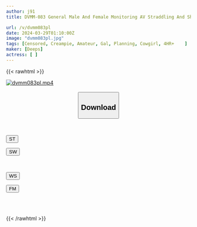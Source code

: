 ```yaml
---
author: j91
title: DVMM-083 General Male And Female Monitoring AV Straddling And Shaking Their Hips! ! A Super Cute GAL Takes On 10 Dicks Lined Up Side By Side In A Raw Cowgirl Position And Takes On The Challenge Of Having Them Fucked One After Another! Outdoor SEX Edition; Her Fully Erect Cock Is Ejaculated One After Another In Cowgirl Position, And Her Pussy Is So Filled With Semen That She Can't Stop Cumming! ! Out Of A Total Of 4 People...

url: /v/dvmm083pl
date: 2024-03-29T01:10:00Z
image: "dvmm083pl.jpg"
tags: [Censored, Creampie, Amateur, Gal, Planning, Cowgirl, 4HR+	]
maker: [Deeps]
actress: [ ]
---
```



{{< rawhtml >}}

<div class="video" data-videoid="Q1MgbeBo1lU0oqb">
    <a href="javascript:;">
        <img src="/v/dvmm083pl/dvmm083pl.jpg" width="WIDTH" height="HEIGHT" alt="dvmm083pl.mp4" loading="lazy">
    </a>
</div>

<script type="text/javascript" src="https://j91.asia/asset/on-demand-st.js"></script>

<br>
  <link rel="stylesheet" href="https://j91.asia/asset/bs5.css">
  
  <center>
  <button class="btn btn-primary" type="button" data-bs-toggle="collapse" data-bs-target=".multi-collapse" aria-expanded="false" aria-controls="multiCollapseExample1 multiCollapseExample2"><h2>Download</h2></button></center>
</p>
<div class="row">
  <div class="col">
    <div class="collapse multi-collapse" id="multiCollapseExample1">
      <div class="card card-body">
	      	      <br>
<div class="buttons">  
<p><a href="https://streamtape.to/v/Q1MgbeBo1lU0oqb" target="_blank"><button class="btn-hover color-3"><i class="fa fa-download"></i> ST</button></a></p>
<p><a href="https://asnwish.com/e4clwlolyip2" target="_blank"><button class="btn-hover color-2"><i class="fa fa-download"></i> SW</button></a></p></div>
    </div>
  </div>
</div>
  <div class="col">
    <div class="collapse multi-collapse" id="multiCollapseExample2">
      <div class="card card-body">
	      <br>
<div class="buttons">
<p><a href="https://wolfstream.tv/0ett817mbo6c"><button class="btn-hover color-9"><i class="fa fa-download"></i> WS</button></a></p>
<p><a href="https://filemoon.sx/d/859oqrg05op9"><button class="btn-hover color-8"><i class="fa fa-download"></i> FM</button></a></p></div>
<br><br>
      </div>
    </div>
  </div>
</div>

{{< /rawhtml >}}